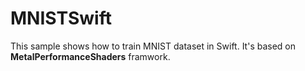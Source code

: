 # MNISTSwift
This sample shows how to train MNIST dataset in Swift. It's based on **MetalPerformanceShaders** framwork.
